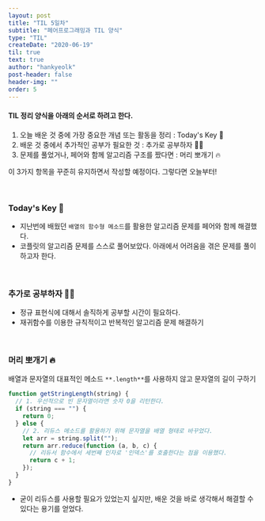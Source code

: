 ```yaml
---
layout: post
title: "TIL 5일차"
subtitle: "페어프로그래밍과 TIL 양식"
type: "TIL"
createDate: "2020-06-19"
til: true
text: true
author: "hankyeolk"
post-header: false
header-img: ""
order: 5
---
```


#### TIL 정리 양식을 아래의 순서로 하려고 한다.

1. 오늘 배운 것 중에 가장 중요한 개념 또는 활동을 정리 : Today's Key 🔑
2. 배운 것 중에서 추가적인 공부가 필요한 것 : 추가로 공부하자 💪🏼
3. 문제를 풀었거나, 페어와 함께 알고리즘 구조를 짰다면 : 머리 뽀개기 🔥

이 3가지 항목을 꾸준히 유지하면서 작성할 예정이다. 그렇다면 오늘부터!

<br>

### Today's Key 🔑

- 지난번에 배웠던 `배열의 함수형 메소드`를 활용한 알고리즘 문제를 페어와 함께 해결했다.
- 코플릿의 알고리즘 문제를 스스로 풀어보았다. 아래에서 어려움을 겪은 문제를 풀이하고자 한다.

<br>

### 추가로 공부하자 💪🏼

- 정규 표현식에 대해서 솔직하게 공부할 시간이 필요하다.
- 재귀함수를 이용한 규칙적이고 반복적인 알고리즘 문제 해결하기

<br>

### 머리 뽀개기 🔥

배열과 문자열의 대표적인 메소드 `**.length**`를 사용하지 않고 문자열의 길이 구하기

```js
function getStringLength(string) {
  // 1. 우선적으로 빈 문자열이라면 숫자 0을 리턴한다.
  if (string === "") {
    return 0;
  } else {
    // 2. 리듀스 메소드를 활용하기 위해 문자열을 배열 형태로 바꾸었다.
    let arr = string.split("");
    return arr.reduce(function (a, b, c) {
      // 리듀서 함수에서 세번째 인자로 '인덱스'를 호출한다는 점을 이용했다.
      return c + 1;
    });
  }
}
```

- 굳이 리듀스를 사용할 필요가 있었는지 싶지만, 배운 것을 바로 생각해서 해결할 수 있다는 용기를 얻었다.
